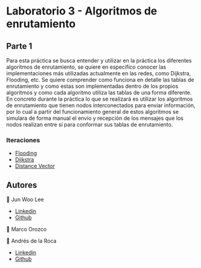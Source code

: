 # Laboratorio 3 - Algoritmos de enrutamiento

## Parte 1
Para esta práctica se busca entender y utilizar en la práctica los diferentes algoritmos de enrutamiento, se quiere en específico conocer las implementaciones más utilizadas actualmente en las redes, como Dijkstra, Flooding, etc. Se quiere comprender como funciona en detalle las tablas de enrutamiento y como estas son implementadas dentro de los propios algoritmos y como cada algoritmo utiliza las tablas de una forma diferente.
En concreto durante la práctica lo que se realizará es utilizar los algoritmos de enrutamiento que tienen nodos interconectados para enviar información, por lo cual a partir del funcionamiento general de estos algoritmos se simulara de forma manual el envío y recepción de los mensajes que los nodos realizan entre sí para conformar sus tablas de enrutamiento.

### Iteraciones

- [Flooding]()
- [Dijkstra]()
- [Distance Vector]()

## Autores
👤 Jun Woo Lee
- <a href = "https://www.linkedin.com/in/leejunwoo00//">Linkedin</a>  
- <a href="https://github.com/jwlh00">Github</a> 

👤 Marco Orozco

👤 Andrés de la Roca  
- <a href = "https://www.linkedin.com/in/andr%C3%A8s-de-la-roca-pineda-10a40319b/">Linkedin</a>  
- <a href="https://github.com/andresdlRoca">Github</a> 
